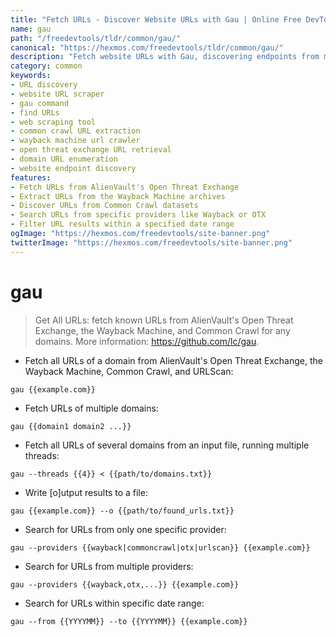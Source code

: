 ```yaml
---
title: "Fetch URLs - Discover Website URLs with Gau | Online Free DevTools by Hexmos"
name: gau
path: "/freedevtools/tldr/common/gau/"
canonical: "https://hexmos.com/freedevtools/tldr/common/gau/"
description: "Fetch website URLs with Gau, discovering endpoints from multiple sources including Wayback Machine and Common Crawl. Free online tool, no registration required."
category: common
keywords:
- URL discovery
- website URL scraper
- gau command
- find URLs
- web scraping tool
- common crawl URL extraction
- wayback machine url crawler
- open threat exchange URL retrieval
- domain URL enumeration
- website endpoint discovery
features:
- Fetch URLs from AlienVault's Open Threat Exchange
- Extract URLs from the Wayback Machine archives
- Discover URLs from Common Crawl datasets
- Search URLs from specific providers like Wayback or OTX
- Filter URL results within a specified date range
ogImage: "https://hexmos.com/freedevtools/site-banner.png"
twitterImage: "https://hexmos.com/freedevtools/site-banner.png"
---
```


# gau

> Get All URLs: fetch known URLs from AlienVault's Open Threat Exchange, the Wayback Machine, and Common Crawl for any domains.
> More information: <https://github.com/lc/gau>.

- Fetch all URLs of a domain from AlienVault's Open Threat Exchange, the Wayback Machine, Common Crawl, and URLScan:

`gau {{example.com}}`

- Fetch URLs of multiple domains:

`gau {{domain1 domain2 ...}}`

- Fetch all URLs of several domains from an input file, running multiple threads:

`gau --threads {{4}} < {{path/to/domains.txt}}`

- Write [o]utput results to a file:

`gau {{example.com}} --o {{path/to/found_urls.txt}}`

- Search for URLs from only one specific provider:

`gau --providers {{wayback|commoncrawl|otx|urlscan}} {{example.com}}`

- Search for URLs from multiple providers:

`gau --providers {{wayback,otx,...}} {{example.com}}`

- Search for URLs within specific date range:

`gau --from {{YYYYMM}} --to {{YYYYMM}} {{example.com}}`
